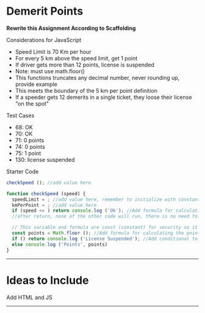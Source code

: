 # Demerit Points

**Rewrite this Assignment According to Scaffolding**

Considerations for JavaScript
- Speed Limit is 70 Km per hour
- For every 5 km above the speed limit, get 1 point
- If driver gets more than 12 points, license is suspended
- Note: must use math.floor()
- This functions truncates any decimal number, never rounding up, provide example
- This meets the boundary of the 5 km per point definition
- If a speeder gets 12 demerits in a single ticket, they loose their license "on the spot"

Test Cases
- 68: OK
- 70: OK
- 71: 0 points
- 74: 0 points
- 75: 1 point
- 130: license suspended

Starter Code
```JavaScript
checkSpeed (); //add value here

function checkSpeed (speed) {
  speedLimit = ; //add value here, remember to initialize with constant not let for security purposes
  kmPerPoint = ; //add value here
  if (speed <= ) return console.log ('Ok'); //Add formula for calculating the acceptable speed from above variables
  //after return, none of the other code will run, there is no need to report demerit points

  // This variable and formula are const (constant) for security so it cannot be changed, for example when cross-scripting
  const points = Math.floor (); //Add formula for calculating the point demerits
  if () return console.log ('License Suspended'); //Add conditional to check for points to suspend license
  else console.log ('Points', points)
}
```

---

# Ideas to Include
Add HTML and JS

---
